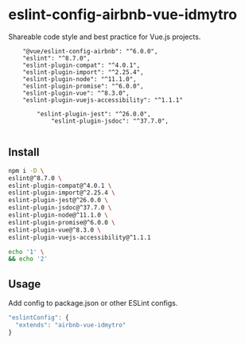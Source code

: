 # eslint-config-airbnb-vue-idmytro

Shareable code style and best practice for Vue.js projects.

```
    "@vue/eslint-config-airbnb": "^6.0.0",
    "eslint": "^8.7.0",
    "eslint-plugin-compat": "^4.0.1",
    "eslint-plugin-import": "^2.25.4",
    "eslint-plugin-node": "^11.1.0",
    "eslint-plugin-promise": "^6.0.0",
    "eslint-plugin-vue": "^8.3.0",
    "eslint-plugin-vuejs-accessibility": "^1.1.1"

        "eslint-plugin-jest": "^26.0.0",
            "eslint-plugin-jsdoc": "^37.7.0",


```

## Install

```sh
npm i -D \
eslint@^8.7.0 \
eslint-plugin-compat@^4.0.1 \
eslint-plugin-import@^2.25.4 \
eslint-plugin-jest@^26.0.0 \
eslint-plugin-jsdoc@^37.7.0 \
eslint-plugin-node@^11.1.0 \
eslint-plugin-promise@^6.0.0 \
eslint-plugin-vue@^8.3.0 \
eslint-plugin-vuejs-accessibility@^1.1.1
```

```sh
echo '1' \
&& echo '2'
```

## Usage

Add config to package.json or other ESLint configs.

```js
"eslintConfig": {
  "extends": "airbnb-vue-idmytro"
}
```
